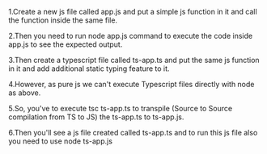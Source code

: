 1.Create a new js file called app.js and put a simple js function in it and call the function inside the same file.

2.Then you need to run node app.js command to execute the code inside app.js to see the expected output.

3.Then create a typescript file called ts-app.ts and put the same js function in it and add additional static typing feature to it.

4.However, as pure js we can't execute Typescript files directly with node as above.

5.So, you've to execute tsc ts-app.ts to transpile (Source to Source compilation from TS to JS) the ts-app.ts to ts-app.js.

6.Then you'll see a js file created called ts-app.ts and to run this js file also you need to use node ts-app.js

